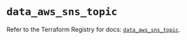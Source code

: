 # `data_aws_sns_topic`

Refer to the Terraform Registry for docs: [`data_aws_sns_topic`](https://registry.terraform.io/providers/hashicorp/aws/6.4.0/docs/data-sources/sns_topic).
